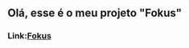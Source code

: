 ## Olá, esse é o meu projeto "Fokus"
### Link:<a href="https://fokus-iota-umber.vercel.app/" target="_blank" rel="external">Fokus</a>

